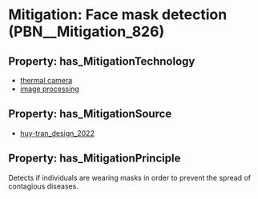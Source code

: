 # Mitigation: __Face mask detection__ (PBN__Mitigation_826)

## Property: has_MitigationTechnology

* [thermal camera](../Technology/PBN__Technology_3473)
* [image processing](../Technology/PBN__Technology_3006)

## Property: has_MitigationSource

* [huy-tran_design_2022](../Article/PBN__Article_285)

## Property: has_MitigationPrinciple

Detects if individuals are wearing masks in order to prevent the spread of contagious diseases.

